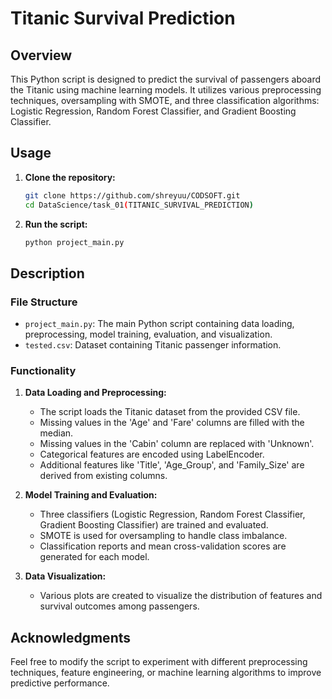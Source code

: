 # Titanic Survival Prediction

## Overview

This Python script is designed to predict the survival of passengers aboard the Titanic using machine learning models. It utilizes various preprocessing techniques, oversampling with SMOTE, and three classification algorithms: Logistic Regression, Random Forest Classifier, and Gradient Boosting Classifier.

## Usage

1. **Clone the repository:**

   ```bash
   git clone https://github.com/shreyuu/CODSOFT.git
   cd DataScience/task_01(TITANIC_SURVIVAL_PREDICTION)
   ```
2. **Run the script:**

   ```bash
   python project_main.py
   ```

## Description

### File Structure

- `project_main.py`: The main Python script containing data loading, preprocessing, model training, evaluation, and visualization.
- `tested.csv`: Dataset containing Titanic passenger information.

### Functionality

1. **Data Loading and Preprocessing:**

   - The script loads the Titanic dataset from the provided CSV file.
   - Missing values in the 'Age' and 'Fare' columns are filled with the median.
   - Missing values in the 'Cabin' column are replaced with 'Unknown'.
   - Categorical features are encoded using LabelEncoder.
   - Additional features like 'Title', 'Age_Group', and 'Family_Size' are derived from existing columns.
2. **Model Training and Evaluation:**

   - Three classifiers (Logistic Regression, Random Forest Classifier, Gradient Boosting Classifier) are trained and evaluated.
   - SMOTE is used for oversampling to handle class imbalance.
   - Classification reports and mean cross-validation scores are generated for each model.
3. **Data Visualization:**

   - Various plots are created to visualize the distribution of features and survival outcomes among passengers.

## Acknowledgments

Feel free to modify the script to experiment with different preprocessing techniques, feature engineering, or machine learning algorithms to improve predictive performance.
